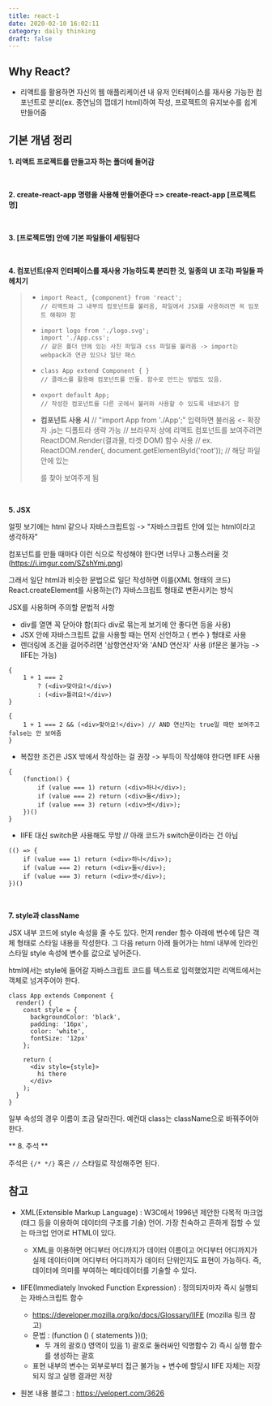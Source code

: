 ```yaml
---
title: react-1
date: 2020-02-10 16:02:11
category: daily thinking
draft: false
---
```


## Why React?

- 리액트를 활용하면 자신의 웹 애플리케이션 내 유저 인터페이스를 재사용 가능한 컴포넌트로 분리(ex. 종연님의 껍데기 html)하여 작성, 프로젝트의 유지보수를 쉽게 만들어줌

## 기본 개념 정리

**1. 리액트 프로젝트를 만들고자 하는 폴더에 들어감**

<br>

**2. create-react-app 명령을 사용해 만들어준다 => create-react-app [프로젝트명]**

<br>

**3. [프로젝트명] 안에 기본 파일들이 세팅된다**

<br>

**4. 컴포넌트(유저 인터페이스를 재사용 가능하도록 분리한 것, 일종의 UI 조각) 파일들 파헤치기**

> - ```react
>   import React, {component} from 'react';
>   // 리액트와 그 내부의 컴포넌트를 불러옴, 파일에서 JSX를 사용하려면 꼭 임포트 해줘야 함
>   ```
>
> - ```react
>   import logo from './logo.svg';
>   import './App.css';
>   // 같은 폴더 안에 있는 사진 파일과 css 파일을 불러옴 -> import는 webpack과 연관 있으나 일단 패스
>   ```
>
> - ```react
>   class App extend Component { }
>   // 클래스를 활용해 컴포넌트를 만듦. 함수로 만드는 방법도 있음.
>   ```
>
> - ```react
>   export default App;
>   // 작성한 컴포넌트를 다른 곳에서 불러와 사용할 수 있도록 내보내기 함
>   ```
>
> - **컴포넌트 사용 시**
>   // "import App from './App';" 입력하면 불러옴 <- 확장자 .js는 디폴트라 생략 가능
>   // 브라우저 상에 리액트 컴포넌트를 보여주려면 ReactDOM.Render(결과물, 타겟 DOM) 함수 사용
>   // ex. ReactDOM.render(<App />, document.getElementById('root'));
>   // 해당 파일 안에 있는 <div id="root"></div>를 찾아 보여주게 됨

<br>

**5. JSX**

얼핏 보기에는 html 같으나 자바스크립트임 -> "자바스크립트 안에 있는 html이라고 생각하자"

컴포넌트를 만들 때마다 이런 식으로 작성해야 한다면 너무나 고통스러울 것(https://i.imgur.com/SZshYmi.png)

그래서 일단 html과 비슷한 문법으로 일단 작성하면 이를(XML 형태의 코드) React.createElement를 사용하는(?) 자바스크립트 형태로 변환시키는 방식

JSX를 사용하며 주의할 문법적 사항

- div를 열면 꼭 닫아야 함(죄다 div로 묶는게 보기에 안 좋다면 <Fregment> 등을 사용)
- JSX 안에 자바스크립트 값을 사용할 때는 먼저 선언하고 { 변수 } 형태로 사용
- 렌더링에 조건을 걸어주려면 '삼항연산자'와 'AND 연산자' 사용 (if문은 불가능 -> IIFE는 가능)

```react
{
	1 + 1 === 2
		? (<div>맞아요!</div>)
		: (<div>틀려요!</div>)
}
```

```react
{
	1 + 1 === 2 && (<div>맞아요!</div>) // AND 연산자는 true일 때만 보여주고 false는 안 보여줌
}
```

- 복잡한 조건은 JSX 밖에서 작성하는 걸 권장 -> 부득이 작성해야 한다면 IIFE 사용

```react
{
	(function() {
		if (value === 1) return (<div>하나</div>);
		if (value === 2) return (<div>둘</div>);
		if (value === 3) return (<div>셋</div>);
	})()
}
```

- IIFE 대신 switch문 사용해도 무방 // 아래 코드가 switch문이라는 건 아님

```react
(() => {
	if (value === 1) return (<div>하나</div>);
	if (value === 2) return (<div>둘</div>);
	if (value === 3) return (<div>셋</div>);
})()
```

<br>

**7. style과 className**

JSX 내부 코드에 style 속성을 줄 수도 있다. 먼저 render 함수 아래에 변수에 담은 객체 형태로 스타일 내용을 작성한다. 그 다음 return 아래 들어가는 html 내부에 인라인 스타일 style 속성에 변수를 값으로 넣어준다.

html에서는 style에 들어갈 자바스크립트 코드를 텍스트로 입력했었지만 리액트에서는 객체로 넘겨주어야 한다.

```react
class App extends Component {
  render() {
    const style = {
      backgroundColor: 'black',
      padding: '16px',
      color: 'white',
      fontSize: '12px'
    };

    return (
      <div style={style}>
        hi there
      </div>
    );
  }
}
```

일부 속성의 경우 이름이 조금 달라진다. 예컨대 class는 className으로 바꿔주어야 한다.

** 8. 주석 **

주석은 `{/* */}` 혹은 `//` 스타일로 작성해주면 된다.

## 참고

- XML(Extensible Markup Language) : W3C에서 1996년 제안한 다목적 마크업(태그 등을 이용하여 데이터의 구조를 기술) 언어. 가장 친숙하고 흔하게 접할 수 있는 마크업 언어로 HTML이 있다.

  - XML을 이용하면 어디부터 어디까지가 데이터 이름이고 어디부터 어디까지가 실제 데이터이며 어디부터 어디까지가 데이터 단위인지도 표현이 가능하다. 즉, 데이터에 의미를 부여하는 메타데이터를 기술할 수 있다.

- IIFE(Immediately Invoked Function Expression) : 정의되자마자 즉시 실행되는 자바스크립트 함수

  - https://developer.mozilla.org/ko/docs/Glossary/IIFE (mozilla 링크 참고)
  - 문법 : (function () { statements })();
    - 두 개의 괄호() 영역이 있음 1) 괄호로 둘러싸인 익명함수 2) 즉시 실행 함수를 생성하는 괄호
  - 표현 내부의 변수는 외부로부터 접근 불가능 + 변수에 할당시 IIFE 자체는 저장되지 않고 실행 결과만 저장

- 원본 내용 블로그 : https://velopert.com/3626
